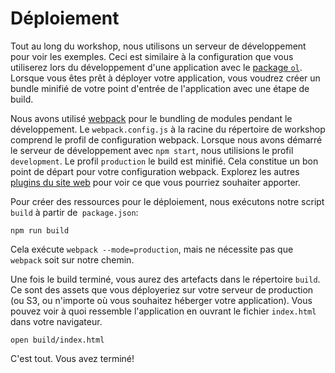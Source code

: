 # Déploiement

Tout au long du workshop, nous utilisons un serveur de développement pour voir les exemples. Ceci est similaire à la configuration que vous utiliserez lors du développement d'une application avec le [package `ol`](https://www.npmjs.com/package/ol). Lorsque vous êtes prêt à déployer votre application, vous voudrez créer un bundle minifié de votre point d'entrée de l'application avec une étape de build.

Nous avons utilisé [webpack](https://webpack.js.org/) pour le bundling de modules pendant le développement. Le `webpack.config.js` à la racine du répertoire de workshop comprend le profil de configuration webpack. Lorsque nous avons démarré le serveur de développement avec `npm start`, nous utilisions le profil` development`. Le profil `production` le build est minifié. Cela constitue un bon point de départ pour votre configuration webpack. Explorez les autres [plugins du site web](https://webpack.js.org/plugins/) pour voir ce que vous pourriez souhaiter apporter.

Pour créer des ressources pour le déploiement, nous exécutons notre script `build` à partir de` package.json`:

    npm run build

Cela exécute `webpack --mode=production`, mais ne nécessite pas que` webpack` soit sur notre chemin.

Une fois le build terminé, vous aurez des artefacts dans le répertoire `build`. Ce sont des assets que vous déployeriez sur votre serveur de production (ou S3, ou n'importe où vous souhaitez héberger votre application). Vous pouvez voir à quoi ressemble l'application en ouvrant le fichier `index.html` dans votre navigateur.

    open build/index.html

C'est tout. Vous avez terminé!

